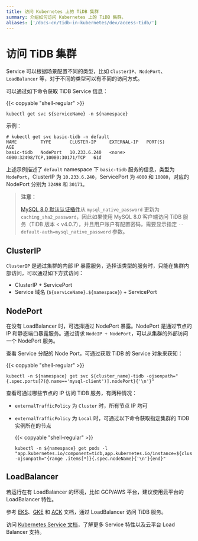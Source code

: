 ```yaml
---
title: 访问 Kubernetes 上的 TiDB 集群
summary: 介绍如何访问 Kubernetes 上的 TiDB 集群。
aliases: ['/docs-cn/tidb-in-kubernetes/dev/access-tidb/']
---
```


# 访问 TiDB 集群

Service 可以根据场景配置不同的类型，比如 `ClusterIP`、`NodePort`、`LoadBalancer` 等，对于不同的类型可以有不同的访问方式。

可以通过如下命令获取 TiDB Service 信息：

{{< copyable "shell-regular" >}}

```shell
kubectl get svc ${serviceName} -n ${namespace}
```

示例：

```
# kubectl get svc basic-tidb -n default
NAME         TYPE       CLUSTER-IP     EXTERNAL-IP   PORT(S)                          AGE
basic-tidb   NodePort   10.233.6.240   <none>        4000:32498/TCP,10080:30171/TCP   61d
```

上述示例描述了 `default` namespace 下 `basic-tidb` 服务的信息，类型为 `NodePort`，ClusterIP 为 `10.233.6.240`，ServicePort 为 `4000` 和 `10080`，对应的 NodePort 分别为 `32498` 和 `30171`。

> **注意：**
>
> [MySQL 8.0 默认认证插件](https://dev.mysql.com/doc/refman/8.0/en/server-system-variables.html#sysvar_default_authentication_plugin)从 `mysql_native_password` 更新为 `caching_sha2_password`，因此如果使用 MySQL 8.0 客户端访问 TiDB 服务（TiDB 版本 < v4.0.7），并且用户账户有配置密码，需要显示指定 `--default-auth=mysql_native_password` 参数。

## ClusterIP

`ClusterIP` 是通过集群的内部 IP 暴露服务，选择该类型的服务时，只能在集群内部访问，可以通过如下方式访问：

* ClusterIP + ServicePort
* Service 域名 (`${serviceName}.${namespace}`) + ServicePort

## NodePort

在没有 LoadBalancer 时，可选择通过 NodePort 暴露。NodePort 是通过节点的 IP 和静态端口暴露服务。通过请求 `NodeIP + NodePort`，可以从集群的外部访问一个 NodePort 服务。

查看 Service 分配的 Node Port，可通过获取 TiDB 的 Service 对象来获知：

{{< copyable "shell-regular" >}}

```shell
kubectl -n ${namespace} get svc ${cluster_name}-tidb -ojsonpath="{.spec.ports[?(@.name=='mysql-client')].nodePort}{'\n'}"
```

查看可通过哪些节点的 IP 访问 TiDB 服务，有两种情况：

- `externalTrafficPolicy` 为 `Cluster` 时，所有节点 IP 均可
- `externalTrafficPolicy` 为 `Local` 时，可通过以下命令获取指定集群的 TiDB 实例所在的节点

    {{< copyable "shell-regular" >}}

    ```shell
    kubectl -n ${namespace} get pods -l "app.kubernetes.io/component=tidb,app.kubernetes.io/instance=${cluster_name}" -ojsonpath="{range .items[*]}{.spec.nodeName}{'\n'}{end}"
    ```

## LoadBalancer

若运行在有 LoadBalancer 的环境，比如 GCP/AWS 平台，建议使用云平台的 LoadBalancer 特性。

参考 [EKS](deploy-on-aws-eks.md#安装-mysql-客户端并连接)、[GKE](deploy-on-gcp-gke.md#安装-mysql-客户端并连接) 和 [ACK](deploy-on-alibaba-cloud.md#连接数据库) 文档，通过 LoadBalancer 访问 TiDB 服务。

访问 [Kubernetes Service 文档](https://kubernetes.io/docs/concepts/services-networking/service/)，了解更多 Service 特性以及云平台 Load Balancer 支持。
